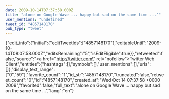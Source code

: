 ```yaml
---
date: 2009-10-14T07:37:58.000Z
title: "alone on Google Wave ... happy but sad on the same time ...″"
user_mentions: "undefined"
tweet_id: "4857148170"
pub_type: "tweet"
---
```

{"edit_info":{"initial":{"editTweetIds":["4857148170"],"editableUntil":"2009-10-14T08:07:58.000Z","editsRemaining":"5","isEditEligible":true}},"retweeted":false,"source":"<a href=\"http://twitter.com\" rel=\"nofollow\">Twitter Web Client</a>","entities":{"hashtags":[],"symbols":[],"user_mentions":[],"urls":[]},"display_text_range":["0","59"],"favorite_count":"1","id_str":"4857148170","truncated":false,"retweet_count":"0","id":"4857148170","created_at":"Wed Oct 14 07:37:58 +0000 2009","favorited":false,"full_text":"alone on Google Wave ... happy but sad on the same time ...","lang":"en"}
